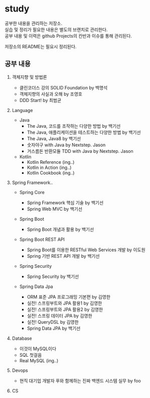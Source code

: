 # study
공부한 내용을 관리하는 저장소.  
실습 및 정리가 필요한 내용은 별도의 브랜치로 관리한다.  
공부 내용 및 이력은 github Projects의 칸반과 이슈를 통해 관리된다.

저장소의 README는 필요시 정리된다.


## 공부 내용
1. 객체지향 및 방법론
   * 클린코더스 강의 SOLID Foundation by 백명석
   * 객체지향의 사실과 오해 by 조영호
   * DDD Start! by 최범균


2. Language  
   * Java
     * The Java, 코드를 조작하는 다양한 방법 by 백기선
     * The Java, 애플리케이션을 테스트하는 다양한 방법 by 백기선
     * The Java, Java8 by 백기선
     * 숫자야구 with Java by Nextstep. Jason
     * 거스름돈 반환모듈 TDD with Java by Nextstep. Jason 
   * Kotlin
     * Kotlin Reference (ing..)
     * Kotlin in Action (ing..)
     * Kotlin Cookbook (ing..)

3. Spring Framework..
   * Spring Core
     * Spring Framework 핵심 기술 by 백기선
     * Spring Web MVC by 백기선
   * Spring Boot
     * Spring Boot 개념과 활용 by 백기선
   * Spring Boot REST API
     * Spring Boot를 이용한 RESTful Web Services 개발 by 이도원
     * Spring 기반 REST API 개발 by 백기선
   * Spring Security
     * Spring Security by 백기선

   * Spring Data Jpa
     * ORM 표준 JPA 프로그래밍 기본편 by 김영한
     * 실전! 스프링부트와 JPA 활용1 by 김영한
     * 실전! 스프링부트와 JPA 활용2 by 김영한
     * 실전! 스프링 데이터 JPA by 김영한
     * 실전! QueryDSL by 김영한
     * Spring Data JPA by 백기선


4. Database
   * 이것이 MySQL이다
   * SQL 첫걸음
   * Real MySQL (ing..)


5. Devops
   * 현직 대기업 개발자 푸와 함께하는 진짜 백엔드 시스템 실무 by foo


6. CS
